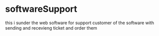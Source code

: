 # softwareSupport
this i sunder the web software for support customer of the software with sending and recevieng ticket and order them
